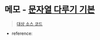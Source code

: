 # 메모 - [문자열 다루기 기본](https://school.programmers.co.kr/learn/courses/30/lessons/12918)

> [대상 소스 코드](./solution.js)

- reference: []()
